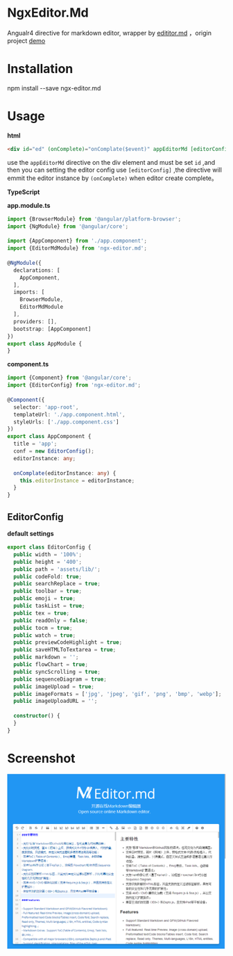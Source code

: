# NgxEditor.Md

 Angualr4 directive for markdown editor, wrapper by [edititor.md](https://github.com/pandao/editor.md) ，origin project [demo](https://pandao.github.io/editor.md/)



# Installation

npm install --save ngx-editor.md

# Usage

**html**

```html
<div id="ed" (onComplete)="onComplate($event)" appEditorMd [editorConfig]="conf"></div>
```

 use the `appEditorMd` directive on the div element and must be set `id`  ,and then you can setting the editor config use `[editorConfig]` ,the directive will emmit the editor instance by `(onComplete)` when editor create complete。

**TypeScript**

**app.module.ts**

```typescript
import {BrowserModule} from '@angular/platform-browser';
import {NgModule} from '@angular/core';

import {AppComponent} from './app.component';
import {EditorMdModule} from 'ngx-editor.md';

@NgModule({
  declarations: [
    AppComponent,
  ],
  imports: [
    BrowserModule,
    EditorMdModule
  ],
  providers: [],
  bootstrap: [AppComponent]
})
export class AppModule {
}

```

**component.ts**

```typescript
import {Component} from '@angular/core';
import {EditorConfig} from 'ngx-editor.md';

@Component({
  selector: 'app-root',
  templateUrl: './app.component.html',
  styleUrls: ['./app.component.css']
})
export class AppComponent {
  title = 'app';
  conf = new EditorConfig();
  editorInstance: any;

  onComplate(editorInstance: any) {
    this.editorInstance = editorInstance;
  }
}

```

## EditorConfig

**default settings**

```typescript
export class EditorConfig {
  public width = '100%';
  public height = '400';
  public path = 'assets/lib/';
  public codeFold: true;
  public searchReplace = true;
  public toolbar = true;
  public emoji = true;
  public taskList = true;
  public tex = true;
  public readOnly = false;
  public tocm = true;
  public watch = true;
  public previewCodeHighlight = true;
  public saveHTMLToTextarea = true;
  public markdown = '';
  public flowChart = true;
  public syncScrolling = true;
  public sequenceDiagram = true;
  public imageUpload = true;
  public imageFormats = ['jpg', 'jpeg', 'gif', 'png', 'bmp', 'webp'];
  public imageUploadURL = '';

  constructor() {
  }
}
```

# Screenshot



![screentshot](demo.png)
